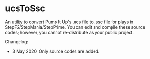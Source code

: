 # ucsToSsc
An utility to convert Pump It Up's .ucs file to .ssc file for plays in StepF2/StepMania/StepPrime. 
You can edit and compile these source codes; however, you cannot re-distribute as your public project.

Changelog:
- 3 May 2020: Only source codes are added.
